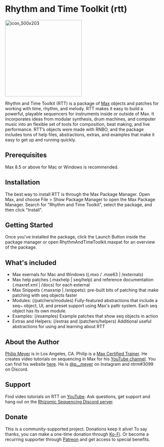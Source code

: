 
# Rhythm and Time Toolkit (rtt)
<img width="250" alt="icon_500x203" src="https://github.com/pdmeyer/rhythm-and-time-toolkit/assets/44841504/1bb11649-91e4-4aac-8661-9d9b723b9442">

Rhythm and Time Toolkit (RTT) is a package of [Max](https://cycling74.com/products/max) objects and patches for working with time, rhythm, and melody. RTT makes it easy to build a powerful, playable sequencers for instruments inside or outside of Max. It incorporates ideas from modular synthesis, drum machines, and computer music into an flexible set of tools for composition, beat making, and live performance. RTT’s objects were made with RNBO, and the package includes tons of help files, abstractions, extras, and examples that make it easy to get up and running quickly.

## Prerequisites
Max 8.5 or above for Mac or Windows is recommended.

## Installation
The best way to install RTT is through the Max Package Manager. Open Max, and choose File > Show Package Manager to open the Max Package Manager. Search for "Rhythm and Time Toolkit", select the package, and then click "Install".

## Getting Started
Once you've installed the package, click the Launch Button inside the package manager or open RhythmAndTimeToolkit.maxpat for an overview of the package.

## What's included
* Max exernals for Mac and Windows ((.mxo / .mxe63 | /externals)
* Max help patches (.maxhelp | seq/help) and reference documentation (.maxref.xml | /docs) for each external
* Max Snippets (.maxsnip | /snippets): pre-built bits of patching that make patching with seq objects faster
* Modules: (/patchers/modules) Fully-featured abstractions that include a seq~ object, UI, and preset support using Max's pattr system. Each seq object has its own module.
* Examples: (/examples) Example patches that show seq objects in action
* Extras and Helpers: (/extras and /patchers/helpers)  Additional useful abstractions for using and learning about RTT

## About the Author
[Philip Meyer](https://philip-meyer.com/) is in Los Angeles, CA. Philip is a [Max Certified Trainer](https://cycling74.com/certified-trainers). He creates video tutorials on sequencing in Max for his [YouTube channel](https://www.youtube.com/@p__meyer). You can find his website [here](https://philip-meyer.com/). He is [@p__meyer](https://www.instagram.com/p__meyer/) on Instagram and ntrm#3099 on Discord. 

## Support
Find video tutorials on RTT on [YouTube](https://www.youtube.com/playlist?list=PLyrJzbPfiEyDpgAKSHvtkVbw_VPBLCoQr).
Ask questions, get support and hang out on the [Rhizomic Sequencing Discord server](https://discord.com/invite/hKKQ83pxWn).

## Donate
This is a community-supported project. Donations keep it alive!
To say thanks, you can make a one-time donation through [Ko-Fi](https://ko-fi.com/philipmeyer).
Or become a recurring supporter through [Patreon](https://www.patreon.com/PhilipMeyer) and get access to special benefits.
